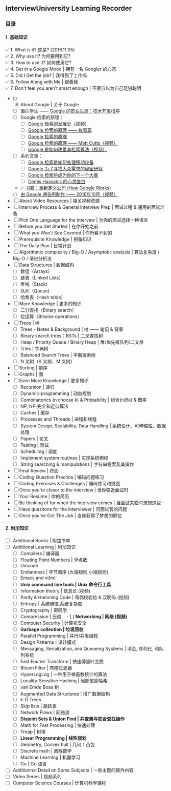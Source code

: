 ## InterviewUniversity Learning Recorder

### 目录
#### 1. 基础知识
✅ 1. What is it? 这是? (2016.11.05)  
✅ 2. Why use it? 为何要用到它?  
✅ 3. How to use it? 如何使用它?  
✅ 4. Get in a Google Mood | 拥有一名 Googler 的心态  
✅ 5. Did I Get the job? | 我得到了工作吗  
✅ 6. Follow Along with Me | 跟着我  
✅ 7. Don't feel you aren't smart enough | 不要自以为自己足够聪明  

- [ ] 8. About Google | 关于 Google
	- [ ] 面向学生 —— [Google 的职业生涯：技术开发指导](https://www.google.com/about/careers/students/guide-to-technical-development.html)
	- [ ] Google 检索的原理：
	    - [ ] [Google 检索的发展史（视频）](https://www.youtube.com/watch?v=mTBShTwCnD4)
	    - [ ] [Google 检索的原理 —— 故事篇](https://www.google.com/insidesearch/howsearchworks/thestory/)
	    - [ ] [Google 检索的原理](https://www.google.com/insidesearch/howsearchworks/)
	    - [ ] [Google 检索的原理 —— Matt Cutts（视频）](https://www.youtube.com/watch?v=BNHR6IQJGZs)
	    - [ ] [Google 是如何改善其检索算法（视频）](https://www.youtube.com/watch?v=J5RZOU6vK4Q)
	- [ ] 系列文章：
	    - [ ] [Google 检索是如何处理移动设备](https://backchannel.com/how-google-search-dealt-with-mobile-33bc09852dc9)
	    - [ ] [Google 为了寻找大众需求的秘密研究](https://backchannel.com/googles-secret-study-to-find-out-our-needs-eba8700263bf)
	    - [ ] [Google 检索将成为你的下一个大脑](https://backchannel.com/google-search-will-be-your-next-brain-5207c26e4523)
	    - [ ] [Demis Hassabis 的心灵直白](https://backchannel.com/the-deep-mind-of-demis-hassabis-156112890d8a)
	- ✅ [书籍：重新定义公司 (How Google Works)](https://book.douban.com/subject/26582822/)
	- [ ] [由 Google 通告所制作 —— 2016年10月（视频）](https://www.youtube.com/watch?v=q4y0KOeXViI)

- [ ] About Video Resources | 相关视频资源
- [ ] Interview Process & General Interview Prep | 面试过程 & 通用的面试准备
- [ ] Pick One Language for the Intervew | 为你的面试选择一种语言
- [ ] Before you Get Started | 在你开始之前
- [ ] What you Won't See Covered | 你所看不到的
- [ ] Prerequisite Knowledge | 预备知识
- [ ] The Daily Plan | 日常计划
- [ ] Algorithmic complexity / Big-O / Asymptotic analysis | 算法复杂度 / Big-O / 渐进分析法
- [ ] Data Structures | 数据结构
    - [ ] 数组（Arrays）
    - [ ] 链表（Linked Lists）
    - [ ] 堆栈（Stack)
    - [ ] 队列（Queue)
    - [ ] 哈希表（Hash table）
- [ ] More Knowledge | 更多的知识
    - [ ] 二分查找（Binary search）
    - [ ] 位运算（Bitwise operations）
- [ ] Trees | 树
    - [ ] Trees - Notes & Background | 树 —— 笔记 & 背景
    - [ ] Binary search trees：BSTs | 二叉查找树
    - [ ] Heap / Priority Queue / Binary Heap | 堆/优先级队列/二叉堆
    - [ ] Tries | 字典树
    - [ ] Balanced Search Trees | 平衡搜索树
    - [ ] N 叉树（K 叉树、M 叉树）
- [ ] Sorting | 排序
- [ ] Graphs | 图
- [ ] Even More Knowledge | 更多知识
    - [ ] Recursion | 递归
    - [ ] Dynamic-programming | 动态规划
    - [ ] Combinatorics (n choose k) & Probability | 组合(n选k) & 概率
    - [ ] NP, NP-完全和近似算法
    - [ ] Caches | 缓存
    - [ ] Processes and Threads | 进程和线程
    - [ ] System Design, Scalability, Data Handling | 系统设计、可伸缩性、数据处理
    - [ ] Papers | 论文
    - [ ] Testing | 测试
    - [ ] Scheduling | 调度
    - [ ] Implement system routines | 实现系统例程
    - [ ] String searching & manipulations | 字符串搜索及其操作
- [ ] Final Review | 终面
- [ ] Coding Question Practice | 编码问题练习
- [ ] Coding Exercises & Challenges | 编码练习和挑战
- [ ] Once you're closer to the interview | 当你临近面试时
- [ ] Your Resume | 你的简历
- [ ] Be thinking of for when the interview comes | 当面试来临时想想这些
- [ ] Have quesitons for the interviewer | 问面试官的问题
- [ ] Once you've Got The Job | 当你获得了梦想的职位

#### 2. 附加知识
- [ ] Additional Books | 附加书单
- [ ] Additional Learning | 附加知识
    - [ ] Compilers | 编译器
    - [ ] Floating Point Numbers | 浮点数
    - [ ] Unicode
    - [ ] Endianness | 字节顺序 (大端规则,小端规则)
    - [ ] Emacs and vi(m)
    - [ ] **Unix command line tools | Unix 命令行工具**
    - [ ] Information theory | 信息论 (视频)
    - [ ] Parity & Hamming Code | 奇偶校验位 & 汉明码 (视频)
    - [ ] Entropy | 系统熵值,系统复杂度
    - [ ] Cryptography | 密码学
    - [ ] Compression | 压缩
    - [ ] **Networking | 网络 (视频)**
    - [ ] Computer Security | 计算机安全
    - [ ] **Garbage collection | 垃圾回收**
    - [ ] Parallel Programming | 并行/并发编程
    - [ ] Design Patterns | 设计模式
    - [ ] Messaging, Serialization, and Queueing Systems | 消息, 序列化, 和队列系统
    - [ ] Fast Fourier Transform | 快速傅里叶变换
    - [ ] Bloom Filter | 布隆过滤器
    - [ ] HyperLogLog | 一种用于做基数统计的算法
    - [ ] Locality-Sensitive Hashing | 局部敏感哈希
    - [ ] van Emde Boas 树
    - [ ] Augmented Data Structures | 增广数据结构
    - [ ] k-D Trees
    - [ ] Skip lists | 跳跃表
    - [ ] Network Flows | 网络流
    - [ ] **Disjoint Sets & Union Find | 并查集与联合查找操作**
    - [ ] Math for Fast Processing | 快速处理
    - [ ] Treap | 树堆
    - [ ] **Linear Programming | 线性规划**
    - [ ] Geometry, Convex hull | 几何：凸包
    - [ ] Discrete math | 离散数学
    - [ ] Machine Learning | 机器学习
    - [ ] Go | Go 语言
- [ ] Additionnal Detail on Some Subjects | 一些主题的额外内容
- [ ] Video Series | 视频系列
- [ ] Computer Science Courses | 计算机科学课程
